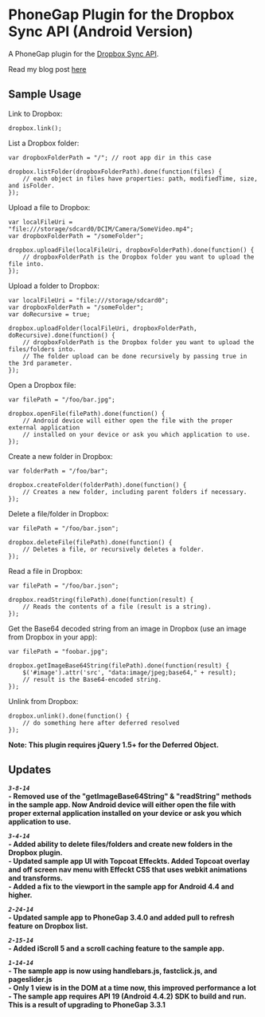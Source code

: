 # PhoneGap Plugin for the Dropbox Sync API (Android Version) #

A PhoneGap plugin for the [Dropbox Sync API](https://www.dropbox.com/developers/sync).

Read my blog post [here](http://rossmartindev.blogspot.com/2013/08/phonegap-plugin-for-dropbox-sync-api.html)

Sample Usage
-----------
Link to Dropbox:

```
dropbox.link();
```

List a Dropbox folder:
```
var dropboxFolderPath = "/"; // root app dir in this case

dropbox.listFolder(dropboxFolderPath).done(function(files) {
    // each object in files have properties: path, modifiedTime, size, and isFolder.
});
```

Upload a file to Dropbox:
```
var localFileUri = "file:///storage/sdcard0/DCIM/Camera/SomeVideo.mp4";
var dropboxFolderPath = "/someFolder";

dropbox.uploadFile(localFileUri, dropboxFolderPath).done(function() {
    // dropboxFolderPath is the Dropbox folder you want to upload the file into.
});
```

Upload a folder to Dropbox:
```
var localFileUri = "file:///storage/sdcard0";
var dropboxFolderPath = "/someFolder";
var doRecursive = true;

dropbox.uploadFolder(localFileUri, dropboxFolderPath, doRecursive).done(function() {
    // dropboxFolderPath is the Dropbox folder you want to upload the files/folders into.
    // The folder upload can be done recursively by passing true in the 3rd parameter.
});
```

Open a Dropbox file:
```
var filePath = "/foo/bar.jpg";

dropbox.openFile(filePath).done(function() {
    // Android device will either open the file with the proper external application
    // installed on your device or ask you which application to use.
});
```

Create a new folder in Dropbox:
```
var folderPath = "/foo/bar";

dropbox.createFolder(folderPath).done(function() {
    // Creates a new folder, including parent folders if necessary.
});
```

Delete a file/folder in Dropbox:
```
var filePath = "/foo/bar.json";

dropbox.deleteFile(filePath).done(function() {
    // Deletes a file, or recursively deletes a folder.
});
```

Read a file in Dropbox:
```
var filePath = "/foo/bar.json";

dropbox.readString(filePath).done(function(result) {
    // Reads the contents of a file (result is a string).
});
```

Get the Base64 decoded string from an image in Dropbox
(use an image from Dropbox in your app):
```
var filePath = "foobar.jpg";

dropbox.getImageBase64String(filePath).done(function(result) {
    $('#image').attr('src', "data:image/jpeg;base64," + result);
    // result is the Base64-encoded string.
});
```

Unlink from Dropbox:

```
dropbox.unlink().done(function() {
    // do something here after deferred resolved
});
```

__Note: This plugin requires jQuery 1.5+ for the Deferred Object.__

Updates
-----------
***```3-8-14```***<br>**- Removed use of the "getImageBase64String" & "readString" methods in the sample app.  Now Android device will either open the file with proper external application installed on your device or ask you which application to use.**<br>

***```3-4-14```***<br>**- Added ability to delete files/folders and create new folders in the Dropbox plugin.**<br>
**- Updated sample app UI with Topcoat Effeckts.  Added Topcoat overlay and off screen nav menu with Effeckt CSS that uses webkit animations and transforms.**<br>
**- Added a fix to the viewport in the sample app for Android 4.4 and higher.**

***```2-24-14```***<br>**- Updated sample app to PhoneGap 3.4.0 and added pull to refresh feature on Dropbox list.**

***```2-15-14```***<br>**- Added iScroll 5 and a scroll caching feature to the sample app.**
 
 ***```1-14-14```***<br>**- The sample app is now using handlebars.js, fastclick.js, and pageslider.js**<br>
**- Only 1 view is in the DOM at a time now, this improved performance a lot**<br>
**- The sample app requires API 19 (Android 4.4.2) SDK to build and run.  This is a result of upgrading to PhoneGap 3.3.1**
